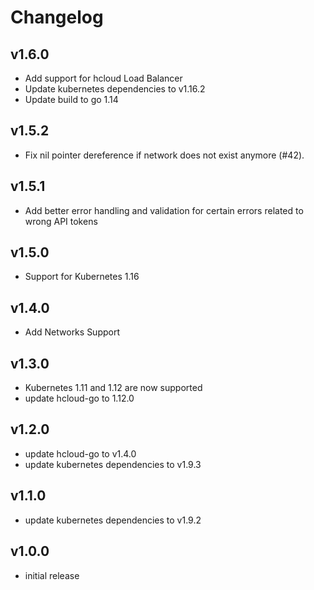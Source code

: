 Changelog
=========

v1.6.0
------

* Add support for hcloud Load Balancer
* Update kubernetes dependencies to v1.16.2
* Update build to go 1.14

v1.5.2
------

* Fix nil pointer dereference if network does not exist anymore (#42).

v1.5.1
------

* Add better error handling and validation for certain errors related to wrong API tokens

v1.5.0
------

* Support for Kubernetes 1.16

v1.4.0
------

* Add Networks Support

v1.3.0
------

* Kubernetes 1.11 and 1.12 are now supported
* update hcloud-go to 1.12.0

v1.2.0
------

* update hcloud-go to v1.4.0
* update kubernetes dependencies to v1.9.3

v1.1.0
------

* update kubernetes dependencies to v1.9.2

v1.0.0
------

* initial release
